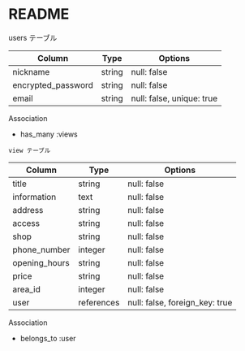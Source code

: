 # README

   users テーブル

| Column             | Type   | Options                   |
| ------------------ | ------ | ------------------------- |
| nickname           | string | null: false               |
| encrypted_password | string | null: false               |
| email              | string | null: false, unique: true |

  Association
  
   - has_many :views

    view テーブル

| Column        | Type       | Options                        |
| ------------- | ---------- |------------------------------- |
| title         | string     | null: false                    |
| information   | text       | null: false                    |
| address       | string     | null: false                    |
| access        | string     | null: false                    |
| shop          | string     | null: false                    |
| phone_number  | integer    | null: false                    |
| opening_hours | string     | null: false                    |
| price         | string     | null: false                    |
| area_id       | integer    | null: false                    |
| user          | references | null: false, foreign_key: true |

  Association

  - belongs_to :user